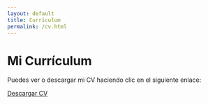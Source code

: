 ```yaml
---
layout: default
title: Currículum
permalink: /cv.html
---
```


# Mi Currículum

Puedes ver o descargar mi CV haciendo clic en el siguiente enlace:

[Descargar CV](cv.pdf)